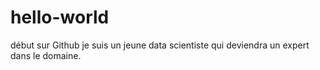 # hello-world
début sur Github 
je suis un jeune data scientiste qui deviendra un expert dans le domaine.
